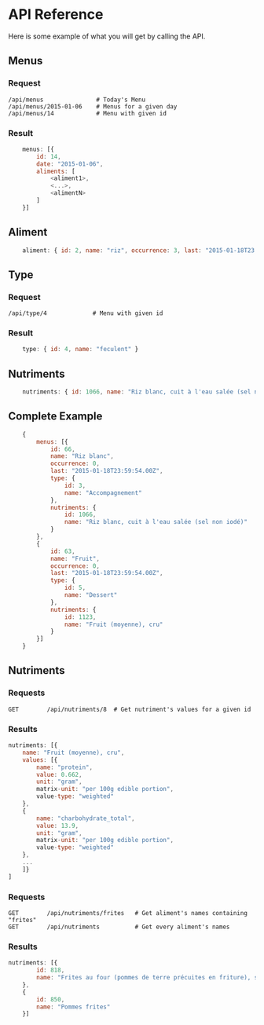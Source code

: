 API Reference
=============

Here is some example of what you will get by calling the API.

Menus
-----

### Request

```
/api/menus               # Today's Menu
/api/menus/2015-01-06    # Menus for a given day
/api/menus/14            # Menu with given id
```

### Result

```javascript
    menus: [{
        id: 14,
        date: "2015-01-06",
        aliments: [
            <aliment1>,
            <...>,
            <alimentN>
        ]
    }]
```

Aliment
-------

```javascript
    aliment: { id: 2, name: "riz", occurrence: 3, last: "2015-01-18T23:59:54.00Z", type: <type>, nutriments: <nutriments> }
```

Type
----

### Request

```
/api/type/4             # Menu with given id
```

### Result

```javascript
    type: { id: 4, name: "feculent" }
```

Nutriments
----------

```javascript
    nutriments: { id: 1066, name: "Riz blanc, cuit à l'eau salée (sel non iodé)" }
```

Complete Example
----------------

```javascript
    {
        menus: [{
            id: 66,
            name: "Riz blanc",
            occurrence: 0,
            last: "2015-01-18T23:59:54.00Z",
            type: {
                id: 3,
                name: "Accompagnement"
            },
            nutriments: {
                id: 1066,
                name: "Riz blanc, cuit à l'eau salée (sel non iodé)"
            }
        },
        {
            id: 63,
            name: "Fruit",
            occurrence: 0,
            last: "2015-01-18T23:59:54.00Z",
            type: {
                id: 5,
                name: "Dessert"
            },
            nutriments: {
                id: 1123,
                name: "Fruit (moyenne), cru"
            }
        }]
    }
```

Nutriments
----------

### Requests

```
GET        /api/nutriments/8  # Get nutriment's values for a given id
```

### Results

```javascript
nutriments: [{
    name: "Fruit (moyenne), cru",
    values: [{
        name: "protein",
        value: 0.662,
        unit: "gram",
        matrix-unit: "per 100g edible portion",
        value-type: "weighted"
    },
    {
        name: "charbohydrate_total",
        value: 13.9,
        unit: "gram",
        matrix-unit: "per 100g edible portion",
        value-type: "weighted"
    },
    ...
    ]}
]
```

### Requests

```
GET        /api/nutriments/frites   # Get aliment's names containing "frites"
GET        /api/nutriments          # Get every aliment's names
```

### Results

```javascript
nutriments: [{
        id: 818,
        name: "Frites au four (pommes de terre précuites en friture), surgelées"
    },
    {
        id: 850,
        name: "Pommes frites"
    }]
```

